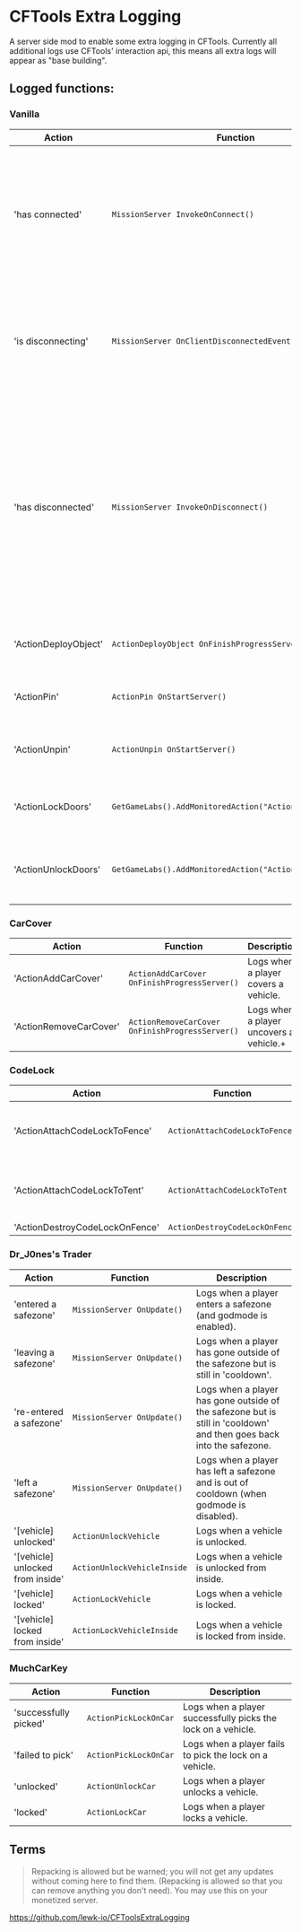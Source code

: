 # CFTools Extra Logging
A server side mod to enable some extra logging in CFTools.
Currently all additional logs use CFTools' interaction api, this means all extra logs will appear as "base building".

## Logged functions:

### Vanilla
Action | Function | Description
-|-|-
'has connected' | `MissionServer InvokeOnConnect()` | Logs when a player has finished connecting. CFTools' default log will be when a player initiates joining (so they're in the loading screen). This log fires when the player has finished loading.
'is disconnecting' | `MissionServer OnClientDisconnectedEvent()` | Logs when a player starts disconnecting (if they press escape > exit). If the player presses ALT+F4, then this message will appear followed by a 'left' message.
'has disconnected' | `MissionServer InvokeOnDisconnect()` | Logs when a player has waited through the log out time and disconected. If a player presses alt+f4 after they have started disconnecting, you will not see this log. Note: This log will be when the player has disconnected from the server, CFTools's default "left" message will occur when their character has been despawned.
'ActionDeployObject' | `ActionDeployObject OnFinishProgressServer()` |Logs whenever the `ActionDeployObject` function is used (ie. Expansion Satchels).
'ActionPin' | `ActionPin OnStartServer()` | Logs whenever the `ActionPin` function is used (ie: a grenade is pinned).
'ActionUnpin' | `ActionUnpin OnStartServer()` | Logs whenever the `ActionUnpin` function is used (ie. a grenade is unpinned).
'ActionLockDoors' | `GetGameLabs().AddMonitoredAction("ActionLockDoors");` | Logs whenever the `ActionLockDoors` function is used (ie. locking a door with a lockpick).
'ActionUnlockDoors' | `GetGameLabs().AddMonitoredAction("ActionUnlockDoors");` | Logs whenever the `ActionUnlockDoors` function is used (ie. unlocking a door with a lockpick).

### CarCover
Action | Function | Description
-|-|-
'ActionAddCarCover' | `ActionAddCarCover OnFinishProgressServer()` | Logs when a player covers a vehicle.
'ActionRemoveCarCover' | `ActionRemoveCarCover OnFinishProgressServer()` | Logs when a player uncovers a vehicle.+

### CodeLock
Action | Function | Description
-|-|-
'ActionAttachCodeLockToFence' | `ActionAttachCodeLockToFence` | Logs when a player attaches a codelock to a fence.
'ActionAttachCodeLockToTent' | `ActionAttachCodeLockToTent` | Logs when a player attaches a codelock to a tent.
'ActionDestroyCodeLockOnFence' | `ActionDestroyCodeLockOnFence`

### Dr_J0nes's Trader
Action | Function | Description
-|-|-
'entered a safezone' | `MissionServer OnUpdate()` | Logs when a player enters a safezone (and godmode is enabled).
'leaving a safezone' | `MissionServer OnUpdate()` | Logs when a player has gone outside of the safezone but is still in 'cooldown'.
're-entered a safezone' | `MissionServer OnUpdate()` | Logs when a player has gone outside of the safezone but is still in 'cooldown' and then goes back into the safezone.
'left a safezone' | `MissionServer OnUpdate()` | Logs when a player has left a safezone and is out of cooldown (when godmode is disabled).
'[vehicle] unlocked' | `ActionUnlockVehicle` | Logs when a vehicle is unlocked.
'[vehicle] unlocked from inside' | `ActionUnlockVehicleInside` | Logs when a vehicle is unlocked from inside.
'[vehicle] locked' | `ActionLockVehicle` | Logs when a vehicle is locked.
'[vehicle] locked from inside' | `ActionLockVehicleInside` | Logs when a vehicle is locked from inside.

### MuchCarKey
Action | Function | Description
-|-|-
'successfully picked' | `ActionPickLockOnCar` | Logs when a player successfully picks the lock on a vehicle.
'failed to pick' | `ActionPickLockOnCar` | Logs when a player fails to pick the lock on a vehicle.
'unlocked' | `ActionUnlockCar` | Logs when a player unlocks a vehicle.
'locked' | `ActionLockCar` | Logs when a player locks a vehicle.


## Terms
> Repacking is allowed but be warned; you will not get any updates without coming here to find them.
> (Repacking is allowed so that you can remove anything you don't need).
> You may use this on your monetized server.

https://github.com/lewk-io/CFToolsExtraLogging